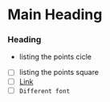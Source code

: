 # Main Heading

### Heading
<!--- Comments -->
- listing the points cicle
- [ ] listing the points square
- [ ] [Link](https://github.com/gradle/gradle/blob/master/.github/CONTRIBUTING.md)
- [ ] `Different font`
